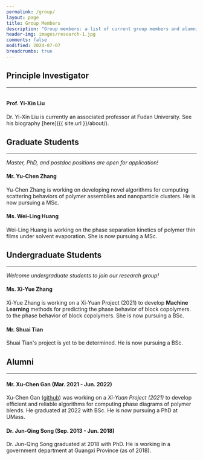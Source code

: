 ```yaml
---
permalink: /group/
layout: page
title: Group Members
description: "Group members: a list of current group members and alumni."
header-img: images/research-1.jpg
comments: false
modified: 2024-07-07
breadcrumbs: true
---
```


## Principle Investigator
-----

<figure class="third">
    <img src="{{ site.url }}/images/me.jpg" alt="">
</figure>

#### Prof. Yi-Xin Liu
Dr. Yi-Xin Liu is currently an associated professor at Fudan University. See his biography [here]({{ site.url }}/about/).

## Graduate Students
-----

*Master, PhD, and postdoc positions are open for application!*

<!--
<figure class="third">
    <img src="{{ site.url }}/images/avatar.jpg" alt="">
</figure>
-->

#### Mr. Yu-Chen Zhang
Yu-Chen Zhang is working on developing novel algorithms for computing scattering behaviors of polymer assemblies and nanoparticle clusters. He is now pursuing a MSc.

<!--
<figure class="third">
    <img src="{{ site.url }}/images/avatar.jpg" alt="">
</figure>
-->

#### Ms. Wei-Ling Huang
Wei-Ling Huang is working on the phase separation kinetics of polymer thin films under solvent evaporation. She is now pursuing a MSc.

## Undergraduate Students
-----

*Welcome undergraduate students to join our research group!*

<!--
<figure class="third">
    <img src="{{ site.url }}/images/avatar.jpg" alt="">
</figure>
-->

#### Ms. Xi-Yue Zhang
Xi-Yue Zhang is working on a Xi-Yuan Project (2021) to develop **Machine Learning** methods for predicting the phase behavior of block copolymers. to the phase behavior of block copolymers.  She is now pursuing a BSc.

<!--
<figure class="third">
    <img src="{{ site.url }}/images/avatar.jpg" alt="">
</figure>
-->

#### Mr. Shuai Tian
Shuai Tian's project is yet to be determined. He is now pursuing a BSc.

## Alumni
-----

<!--
<figure class="third">
    <img src="{{ site.url }}/images/avatar.jpg" alt="">
</figure>
-->

#### Mr. Xu-Chen Gan (Mar. 2021 - Jun. 2022)
Xu-Chen Gan ([github](https://github.com/vvmbvy)) was working on a *Xi-Yuan Project (2021)* to develop efficient and reliable algorithms for computing phase diagrams of polymer blends. He graduated at 2022 with BSc. He is now pursuing a PhD at UMass.

<!--
<figure class="third">
    <img src="{{ site.url }}/images/avatar.jpg" alt="">
</figure>
-->

#### Dr. Jun-Qing Song (Sep. 2013 - Jun. 2018)
Dr. Jun-Qing Song graduated at 2018 with PhD. He is working in a government department at Guangxi Province (as of 2018).